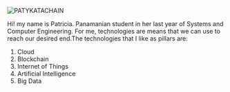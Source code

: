 
![PATYKATACHAIN](https://user-images.githubusercontent.com/105579713/175374541-930bc56a-833e-43d1-996b-994ec06faaf5.jpg)
<!--
**Patykatachain/Patykatachain** is a ✨ _special_ ✨ repository because its `README.md` (this file) appears on your GitHub profile.

Here are some ideas to get you started:

- 🔭 I’m currently working on ...
- 🌱 I’m currently learning ...
- 👯 I’m looking to collaborate on ...
- 🤔 I’m looking for help with ...
- 💬 Ask me about ...
- 📫 How to reach me: ...
- 😄 Pronouns: ...
- ⚡ Fun fact: ...
-->
Hi! my name is Patricia.
Panamanian student in her last year of Systems and Computer Engineering.
For me, technologies are means that we can use to reach our desired end.The technologies that I like as pillars are:

1. Cloud
2. Blockchain
3. Internet of Things
4. Artificial Intelligence
5. Big Data
